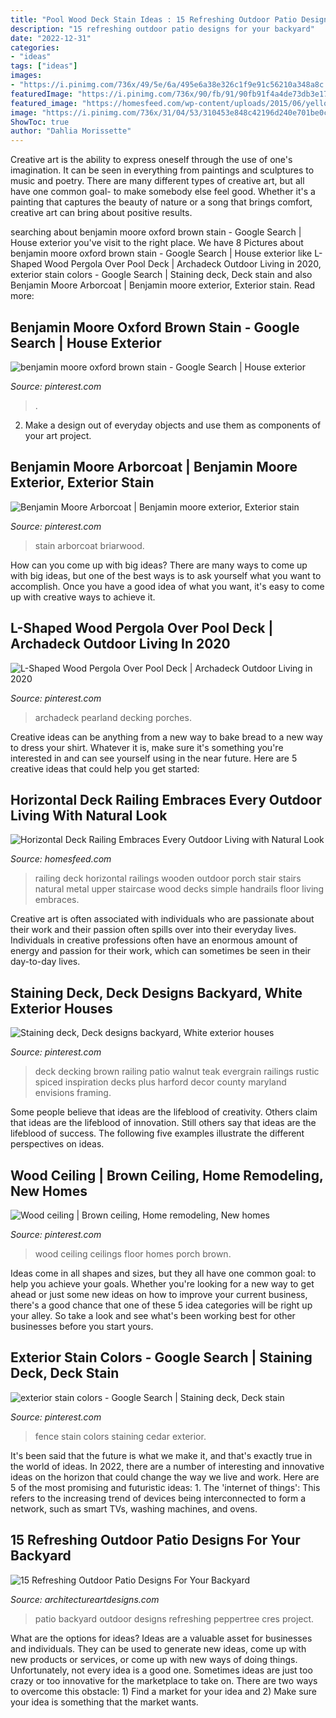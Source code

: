 ```yaml
---
title: "Pool Wood Deck Stain Ideas : 15 Refreshing Outdoor Patio Designs For Your Backyard"
description: "15 refreshing outdoor patio designs for your backyard"
date: "2022-12-31"
categories:
- "ideas"
tags: ["ideas"]
images:
- "https://i.pinimg.com/736x/49/5e/6a/495e6a38e326c1f9e91c56210a348a8c.jpg"
featuredImage: "https://i.pinimg.com/736x/90/fb/91/90fb91f4a4de73db3e17a6735a6b0d5d--cedar-stain-staining-cedar-fence.jpg"
featured_image: "https://homesfeed.com/wp-content/uploads/2015/06/yellowish-wooden-porch-design-with-wooden-staircase-and-horizontal-wooden-deck-railing-with-black-metal-combination-of-upper-floor.jpg"
image: "https://i.pinimg.com/736x/31/04/53/310453e848c42196d240e701be0c3112--wood-ceilings-basement-ideas.jpg"
ShowToc: true
author: "Dahlia Morissette"
---
```



Creative art is the ability to express oneself through the use of one's imagination. It can be seen in everything from paintings and sculptures to music and poetry. There are many different types of creative art, but all have one common goal- to make somebody else feel good. Whether it's a painting that captures the beauty of nature or a song that brings comfort, creative art can bring about positive results.

	

		
searching about benjamin moore oxford brown stain - Google Search | House exterior you've visit to the right place. We have 8 Pictures about benjamin moore oxford brown stain - Google Search | House exterior like L-Shaped Wood Pergola Over Pool Deck | Archadeck Outdoor Living in 2020, exterior stain colors - Google Search | Staining deck, Deck stain and also Benjamin Moore Arborcoat | Benjamin moore exterior, Exterior stain. Read more:
		
    
## Benjamin Moore Oxford Brown Stain - Google Search | House Exterior

<img loading=lazy src="https://i.pinimg.com/736x/95/b8/fb/95b8fbe4a53de0ba003e52e102fa4522.jpg" onerror="this.onerror=null;this.src='https://tse1.mm.bing.net/th?id=OIP.C5isDP9BcMlmcRb7tp5NhAHaJ3&amp;pid=15.1';" alt="benjamin moore oxford brown stain - Google Search | House exterior">

_Source: pinterest.com_

>. 

	

2. Make a design out of everyday objects and use them as components of your art project.

    
## Benjamin Moore Arborcoat | Benjamin Moore Exterior, Exterior Stain

<img loading=lazy src="https://i.pinimg.com/736x/49/5e/6a/495e6a38e326c1f9e91c56210a348a8c.jpg" onerror="this.onerror=null;this.src='https://tse3.mm.bing.net/th?id=OIP.Z7EDTNQTlNVYSBbpLwp8OQHaMq&amp;pid=15.1';" alt="Benjamin Moore Arborcoat | Benjamin moore exterior, Exterior stain">

_Source: pinterest.com_

>stain arborcoat briarwood. 

	

How can you come up with big ideas?
There are many ways to come up with big ideas, but one of the best ways is to ask yourself what you want to accomplish. Once you have a good idea of what you want, it's easy to come up with creative ways to achieve it.

    
## L-Shaped Wood Pergola Over Pool Deck | Archadeck Outdoor Living In 2020

<img loading=lazy src="https://i.pinimg.com/736x/b2/4b/dc/b24bdc1fd913bcf23cb0e1317bae16ec.jpg" onerror="this.onerror=null;this.src='https://tse1.mm.bing.net/th?id=OIP.Rf6JTB9nIYtloMo1H2vgywHaFY&amp;pid=15.1';" alt="L-Shaped Wood Pergola Over Pool Deck | Archadeck Outdoor Living in 2020">

_Source: pinterest.com_

>archadeck pearland decking porches. 

	

Creative ideas can be anything from a new way to bake bread to a new way to dress your shirt. Whatever it is, make sure it's something you're interested in and can see yourself using in the near future. Here are 5 creative ideas that could help you get started: 

    
## Horizontal Deck Railing Embraces Every Outdoor Living With Natural Look

<img loading=lazy src="https://homesfeed.com/wp-content/uploads/2015/06/yellowish-wooden-porch-design-with-wooden-staircase-and-horizontal-wooden-deck-railing-with-black-metal-combination-of-upper-floor.jpg" onerror="this.onerror=null;this.src='https://tse3.mm.bing.net/th?id=OIP.tnrt3UKcTynqeyYVQ7rzBgHaFj&amp;pid=15.1';" alt="Horizontal Deck Railing Embraces Every Outdoor Living with Natural Look">

_Source: homesfeed.com_

>railing deck horizontal railings wooden outdoor porch stair stairs natural metal upper staircase wood decks simple handrails floor living embraces. 

	

Creative art is often associated with individuals who are passionate about their work and their passion often spills over into their everyday lives. Individuals in creative professions often have an enormous amount of energy and passion for their work, which can sometimes be seen in their day-to-day lives.

    
## Staining Deck, Deck Designs Backyard, White Exterior Houses

<img loading=lazy src="https://i.pinimg.com/736x/4a/36/c6/4a36c64a325381c92cddda23511d4540--decking-railings.jpg" onerror="this.onerror=null;this.src='https://tse4.mm.bing.net/th?id=OIP.FLP2f4otIFQLB2MqmGMVRwHaFj&amp;pid=15.1';" alt="Staining deck, Deck designs backyard, White exterior houses">

_Source: pinterest.com_

>deck decking brown railing patio walnut teak evergrain railings rustic spiced inspiration decks plus harford decor county maryland envisions framing. 

	

Some people believe that ideas are the lifeblood of creativity. Others claim that ideas are the lifeblood of innovation. Still others say that ideas are the lifeblood of success. The following five examples illustrate the different perspectives on ideas.

    
## Wood Ceiling | Brown Ceiling, Home Remodeling, New Homes

<img loading=lazy src="https://i.pinimg.com/736x/31/04/53/310453e848c42196d240e701be0c3112--wood-ceilings-basement-ideas.jpg" onerror="this.onerror=null;this.src='https://tse2.mm.bing.net/th?id=OIP.o_sLXdNTYjsOLoeEFfPyLADhEs&amp;pid=15.1';" alt="Wood ceiling | Brown ceiling, Home remodeling, New homes">

_Source: pinterest.com_

>wood ceiling ceilings floor homes porch brown. 

	

Ideas come in all shapes and sizes, but they all have one common goal: to help you achieve your goals. Whether you're looking for a new way to get ahead or just some new ideas on how to improve your current business, there's a good chance that one of these 5 idea categories will be right up your alley. So take a look and see what's been working best for other businesses before you start yours.

    
## Exterior Stain Colors - Google Search | Staining Deck, Deck Stain

<img loading=lazy src="https://i.pinimg.com/736x/90/fb/91/90fb91f4a4de73db3e17a6735a6b0d5d--cedar-stain-staining-cedar-fence.jpg" onerror="this.onerror=null;this.src='https://tse3.mm.bing.net/th?id=OIP.PamrW9uo3YhBvWPO-5TN9AHaFj&amp;pid=15.1';" alt="exterior stain colors - Google Search | Staining deck, Deck stain">

_Source: pinterest.com_

>fence stain colors staining cedar exterior. 

	

It's been said that the future is what we make it, and that's exactly true in the world of ideas. In 2022, there are a number of interesting and innovative ideas on the horizon that could change the way we live and work. Here are 5 of the most promising and futuristic ideas: 1. The 'internet of things': This refers to the increasing trend of devices being interconnected to form a network, such as smart TVs, washing machines, and ovens.

    
## 15 Refreshing Outdoor Patio Designs For Your Backyard

<img loading=lazy src="http://www.architectureartdesigns.com/wp-content/uploads/2014/08/15-Refreshing-Outdoor-Patio-Designs-For-Your-Backyard-8-630x945.jpg" onerror="this.onerror=null;this.src='https://tse4.mm.bing.net/th?id=OIP.3srFmg9e0cVrau99yOhGdwHaLH&amp;pid=15.1';" alt="15 Refreshing Outdoor Patio Designs For Your Backyard">

_Source: architectureartdesigns.com_

>patio backyard outdoor designs refreshing peppertree cres project. 

	

What are the options for ideas?
Ideas are a valuable asset for businesses and individuals. They can be used to generate new ideas, come up with new products or services, or come up with new ways of doing things. Unfortunately, not every idea is a good one. Sometimes ideas are just too crazy or too innovative for the marketplace to take on. There are two ways to overcome this obstacle: 1) Find a market for your idea and 2) Make sure your idea is something that the market wants.

